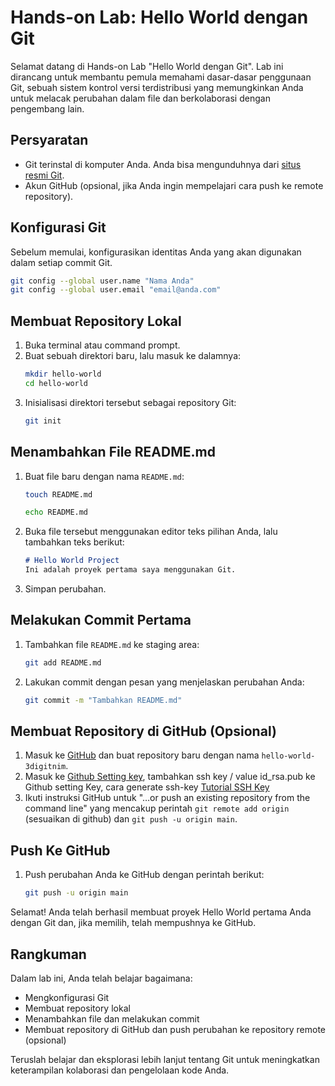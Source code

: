 
# Hands-on Lab: Hello World dengan Git

Selamat datang di Hands-on Lab "Hello World dengan Git". Lab ini dirancang untuk membantu pemula memahami dasar-dasar penggunaan Git, sebuah sistem kontrol versi terdistribusi yang memungkinkan Anda untuk melacak perubahan dalam file dan berkolaborasi dengan pengembang lain.

## Persyaratan
- Git terinstal di komputer Anda. Anda bisa mengunduhnya dari [situs resmi Git](https://git-scm.com/downloads).
- Akun GitHub (opsional, jika Anda ingin mempelajari cara push ke remote repository).

## Konfigurasi Git

Sebelum memulai, konfigurasikan identitas Anda yang akan digunakan dalam setiap commit Git.

```bash
git config --global user.name "Nama Anda"
git config --global user.email "email@anda.com"
```

## Membuat Repository Lokal

1. Buka terminal atau command prompt.
2. Buat sebuah direktori baru, lalu masuk ke dalamnya:
   ```bash
   mkdir hello-world
   cd hello-world
   ```
3. Inisialisasi direktori tersebut sebagai repository Git:
   ```bash
   git init
   ```

## Menambahkan File README.md

1. Buat file baru dengan nama `README.md`:
   ```bash
   touch README.md
   ```
   ```bash
   echo README.md
   ```
2. Buka file tersebut menggunakan editor teks pilihan Anda, lalu tambahkan teks berikut:
   ```markdown
   # Hello World Project
   Ini adalah proyek pertama saya menggunakan Git.
   ```
3. Simpan perubahan.

## Melakukan Commit Pertama

1. Tambahkan file `README.md` ke staging area:
   ```bash
   git add README.md
   ```
2. Lakukan commit dengan pesan yang menjelaskan perubahan Anda:
   ```bash
   git commit -m "Tambahkan README.md"
   ```

## Membuat Repository di GitHub (Opsional)

1. Masuk ke [GitHub](https://github.com/) dan buat repository baru dengan nama `hello-world-3digitnim`.
2. Masuk ke [Github Setting key](https://github.com/settings/keys), tambahkan ssh key / value id_rsa.pub ke Github setting Key, cara generate ssh-key [Tutorial SSH Key](https://www.cs.utexas.edu/facilities-documentation/ssh-keys-csres-windows-10)
3. Ikuti instruksi GitHub untuk "…or push an existing repository from the command line" yang mencakup perintah `git remote add origin` (sesuaikan di github) dan `git push -u origin main`.

## Push Ke GitHub

1. Push perubahan Anda ke GitHub dengan perintah berikut:
   ```bash
   git push -u origin main
   ```

Selamat! Anda telah berhasil membuat proyek Hello World pertama Anda dengan Git dan, jika memilih, telah mempushnya ke GitHub.

## Rangkuman

Dalam lab ini, Anda telah belajar bagaimana:
- Mengkonfigurasi Git
- Membuat repository lokal
- Menambahkan file dan melakukan commit
- Membuat repository di GitHub dan push perubahan ke repository remote (opsional)

Teruslah belajar dan eksplorasi lebih lanjut tentang Git untuk meningkatkan keterampilan kolaborasi dan pengelolaan kode Anda.
